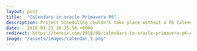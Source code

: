 ```yaml
---
layout: post
title:  "Calendars in oracle Primavera P6"
description: Project Scheduling couldn’t take place without a P6 Calendar making them fundamental to the Oracle Primavera P6 system. Every calculation using dates needs a P6 Calendar to work. In many ways, the P6 Calendar is one of the most fundamentally important part of Oracle Primavera P6. 
date:   2016-09-21 16:35:56 +0000
redirect: https://tensix.com/2018/05/calendars-in-oracle-primavera-p6-explained/
image: "/assets/images/calendar_1.png"
---
```

